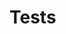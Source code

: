 # Tests

<!-- TODO: write document

  This document should describe everything related to running tests in the track.

  If your track uses skipped tests, this document can explain why thet is used and
  how to unskip tests.

  This document can also link to the testing framework documentation.

  The contents of this document are displayed on the track's documentation
  page at `https://exercism.org/docs/tracks/<track>/tests`.

  See https://exercism.org/docs/building/tracks/docs for more information. -->
